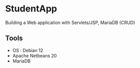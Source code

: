# StudentApp
Building a Web application with Servlets/JSP, MariaDB (CRUD) 

## Tools
- OS : Debian 12
- Apache Netbeans 20
- MariaDB
